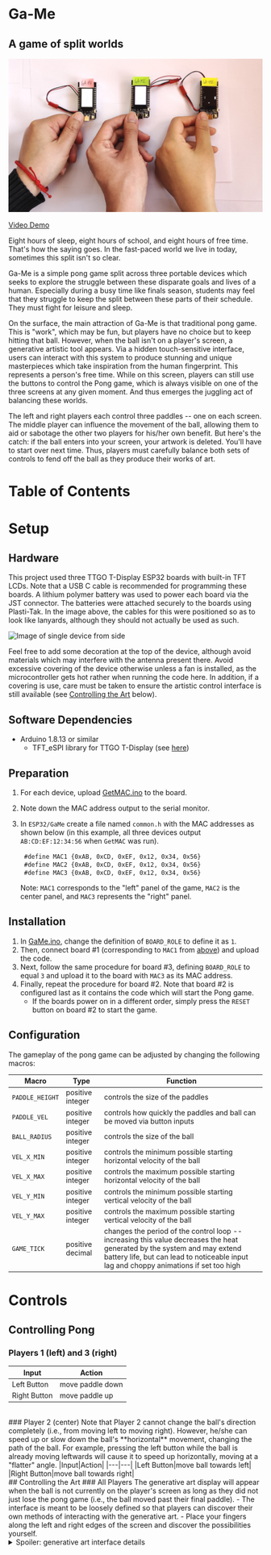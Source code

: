 # Ga-Me <!-- omit in toc -->
## A game of split worlds
![Image of the Ga-Me devices](media/photo_hands.jpg)

[Video Demo]() <!-- TODO -->

Eight hours of sleep, eight hours of school, and eight hours of free time. That's how the saying goes. In the fast-paced world we live in today, sometimes this split isn't so clear.

Ga-Me is a simple pong game split across three portable devices which seeks to explore the struggle between these disparate goals and lives of a human. Especially during a busy time like finals season, students may feel that they struggle to keep the split between these parts of their schedule. They must fight for leisure and sleep.

On the surface, the main attraction of Ga-Me is that traditional pong game. This is "work", which may be fun, but players have no choice but to keep hitting that ball. However, when the ball isn't on a player's screen, a generative artistic tool appears. Via a hidden touch-sensitive interface, users can interact with this system to produce stunning and unique masterpieces which take inspiration from the human fingerprint. This represents a person's free time. While on this screen, players can still use the buttons to control the Pong game, which is always visible on one of the three screens at any given moment. And thus emerges the juggling act of balancing these worlds.

The left and right players each control three paddles -- one on each screen. The middle player can influence the movement of the ball, allowing them to aid or sabotage the other two players for his/her own benefit. But here's the catch: if the ball enters into your screen, your artwork is deleted. You'll have to start over next time. Thus, players must carefully balance both sets of controls to fend off the ball as they produce their works of art.

# Table of Contents <!-- omit in toc -->
<!-- TODO -->

# Setup
## Hardware
This project used three TTGO T-Display ESP32 boards with built-in TFT LCDs. Note that a USB C cable is recommended for programming these boards. A lithium polymer battery was used to power each board via the JST connector. The batteries were attached securely to the boards using Plasti-Tak. In the image above, the cables for this were positioned so as to look like lanyards, although they should not actually be used as such.

![Image of single device from side](media/photo_single.jpgTODO)

Feel free to add some decoration at the top of the device, although avoid materials which may interfere with the antenna present there. Avoid excessive covering of the device otherwise unless a fan is installed, as the microcontroller gets hot rather when running the code here. In addition, if a covering is use, care must be taken to ensure the artistic control interface is still available (see [Controlling the Art](#TODO) below).

## Software Dependencies
- Arduino 1.8.13 or similar
  - TFT_eSPI library for TTGO T-Display (see [here](https://github.com/Xinyuan-LilyGO/TTGO-T-Display))

## Preparation
1. For each device, upload [GetMAC.ino](ESP32/GetMAC/GetMAC.ino) to the board.
2. Note down the MAC address output to the serial monitor.
3. In `ESP32/GaMe` create a file named `common.h` with the MAC addresses as shown below (in this example, all three devices output `AB:CD:EF:12:34:56` when `GetMAC` was run).

        #define MAC1 {0xAB, 0xCD, 0xEF, 0x12, 0x34, 0x56}
        #define MAC2 {0xAB, 0xCD, 0xEF, 0x12, 0x34, 0x56}
        #define MAC3 {0xAB, 0xCD, 0xEF, 0x12, 0x34, 0x56}

      Note: `MAC1` corresponds to the "left" panel of the game, `MAC2` is the center panel, and `MAC3` represents the "right" panel.

## Installation
1. In [GaMe.ino](ESP32/GaMe/GaMe.ino), change the definition of `BOARD_ROLE` to define it as `1`.
2. Then, connect board #1 (corresponding to `MAC1` from [above](#preparation)) and upload the code.
3. Next, follow the same procedure for board #3, defining `BOARD_ROLE` to equal `3` and upload it to the board with `MAC3` as its MAC address.
4. Finally, repeat the procedure for board #2. Note that board #2 is configured last as it contains the code which will start the Pong game.
   - If the boards power on in a different order, simply press the `RESET` button on board #2 to start the game.

## Configuration
The gameplay of the pong game can be adjusted by changing the following macros:

| Macro | Type  | Function  |
| ---   | ---   | ---       |
|`PADDLE_HEIGHT`|positive integer|controls the size of the paddles|
|`PADDLE_VEL`|positive integer|controls how quickly the paddles and ball can be moved via button inputs|
|`BALL_RADIUS`|positive integer|controls the size of the ball|
|`VEL_X_MIN`|positive integer|controls the minimum possible starting horizontal velocity of the ball|
|`VEL_X_MAX`|positive integer|controls the maximum possible starting horizontal velocity of the ball|
|`VEL_Y_MIN`|positive integer|controls the minimum possible starting vertical velocity of the ball|
|`VEL_Y_MAX`|positive integer|controls the maximum possible starting vertical velocity of the ball|
|`GAME_TICK`|positive decimal|changes the period of the control loop -- increasing this value decreases the heat generated by the system and may extend battery life, but can lead to noticeable input lag and choppy animations if set too high|

# Controls
## Controlling Pong
### Players 1 (left) and 3 (right)
|Input|Action|
|---|---|
|Left Button|move paddle down|
|Right Button|move paddle up|
<br/>
### Player 2 (center)
Note that Player 2 cannot change the ball's direction completely (i.e., from moving left to moving right). However, he/she can speed up or slow down the ball's **horizontal** movement, changing the path of the ball. For example, pressing the left button while the ball is already moving leftwards will cause it to speed up horizontally, moving at a "flatter" angle.
|Input|Action|
|---|---|
|Left Button|move ball towards left|
|Right Button|move ball towards right|
<br/>
## Controlling the Art
### All Players
The generative art display will appear when the ball is not currently on the player's screen as long as they did not just lose the pong game (i.e., the ball moved past their final paddle).
- The interface is meant to be loosely defined so that players can discover their own methods of interacting with the generative art.
- Place your fingers along the left and right edges of the screen and discover the possibilities yourself.

<details>
  <summary>Spoiler: generative art interface details</summary>

  The generative art is informed by capacitive touch sensing on pins 2 and 32. Pressing on the left will increase the rate of rotation of the currently-generating trail about the center of the screen in the counterclockwise direction. Pressing on the right will increase the rate of rotation in the clockwise direction.

  This interface is analog, so pressing with more strength will increase the rate of rotation in that respective direction.
</details>